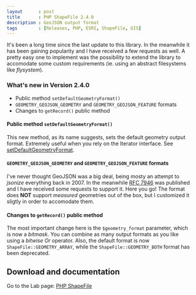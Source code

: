 ```yaml
---
layout      : post
title       : PHP ShapeFile 2.4.0
description : GeoJSON output format
tags        : [Releases, PHP, ESRI, ShapeFile, GIS]
---
```


It's been a long time since the last update to this library. In the meanwhile it has been gaining popularity and I have received a few requests as well.
A pretty easy one to implement was the possibility to extend the library to accomodate some custom requirements (ie. using an abstract filesystems like *flysystem*).


### What's new in Version 2.4.0
- Public method `setDefaultGeometryFormat()`
- `GEOMETRY_GEOJSON_GEOMETRY` and `GEOMETRY_GEOJSON_FEATURE` formats
- Changes to `getRecord()` public method


#### Public method `setDefaultGeometryFormat()`
This new method, as its name suggests, sets the default geometry output format. Extremely useful when you rely on the Iterator interface. See [setDefaultGeometryFormat](/labs/php-shapefile/#setdefaultgeometryformat).

#### `GEOMETRY_GEOJSON_GEOMETRY` and `GEOMETRY_GEOJSON_FEATURE` formats
I've never thought GeoJSON was a big deal, being mosty an attempt to *jsonize* everything back in 2007. In the meanwhile [RFC 7946](https://tools.ietf.org/html/rfc7946) was published and I have received some requests to support it. Here you go!
The format does **NOT** support *measured* geometries out of the box, but I customized it sligtly in order to accomodate them.

#### Changes to `getRecord()` public method
The most important change here is the `$geometry_format` parameter, which is now a *bitmask*. You can combine as many output formats as you like using a *bitwise Or* operator.
Also, the default format is now `ShapeFile::GEOMETRY_ARRAY`, while the `ShapeFile::GEOMETRY_BOTH` format has been deprecated.



## Download and documentation

Go to the Lab page: [PHP ShapeFile](/labs/php-shapefile/)
